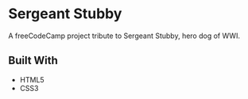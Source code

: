 # Sergeant Stubby
A freeCodeCamp project tribute to Sergeant Stubby, hero dog of WWI.

## Built With
* HTML5
* CSS3
